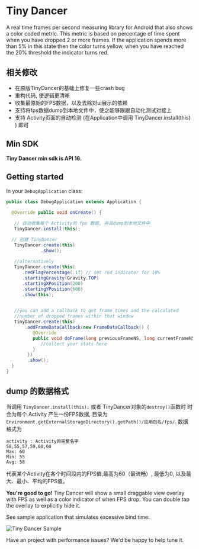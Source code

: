 # Tiny Dancer

A real time frames per second measuring library for Android that also shows a color coded metric.  This metric is based on percentage of time spent when you have dropped 2 or more frames.  If the application spends more than 5% in this state then the color turns yellow, when you have reached the 20% threshold the indicator turns red.  

## 相关修改

* 在原版TinyDancer的基础上修复一些crash bug
* 重构代码, 使逻辑更清晰
* 收集最原始的FPS数据，以及去除对ui展示的依赖
* 支持将fps数据dump到本地文件中，使之能够跟跟自动化测试对接上
* 支持 Activity页面的自动检测 (在Application中调用 TinyDancer.install(this) ) 即可

## Min SDK
**Tiny Dancer min sdk is API 16.**

## Getting started


In your `DebugApplication` class:

```java
public class DebugApplication extends Application {

  @Override public void onCreate() {

   // 自动收集每个 Activity的 fps 数据, 并且dump到本地文件中
   TinyDancer.install(this);

  // 创建 TinyDancer
   TinyDancer.create(this)
             .show();
             
   //alternatively
   TinyDancer.create(this)
      .redFlagPercentage(.1f) // set red indicator for 10%
      .startingGravity(Gravity.TOP)
      .startingXPosition(200)
      .startingYPosition(600)
      .show(this);
      

   //you can add a callback to get frame times and the calculated
   //number of dropped frames within that window
   TinyDancer.create(this)
       .addFrameDataCallback(new FrameDataCallback() {
          @Override
          public void doFrame(long previousFrameNS, long currentFrameNS, int droppedFrames) {
             //collect your stats here
          }
        })
        .show();
  }
}
```

## dump 的数据格式

当调用 `TinyDancer.install(this);` 或者 TinyDancer对象的`destroy()`函数时 时 会为每个 Activity 产生一份FPS数据,
目录为 `Environment.getExternalStorageDirectory().getPath()/应用包名/fps/`. 数据格式为

```
activity : Activity的完整名字
58,55,57,59,60,60
Max: 60
Min: 55
Avg: 58
```

代表某个Activity在各个时间段内的FPS值,最高为60（最流畅）, 最低为0, 以及最大、最小、平均的FPS值。

**You're good to go!** Tiny Dancer will show a small draggable view overlay with FPS as well as a color indicator of when FPS drop.  You can double tap the overlay to explicitly hide it.


See sample application that simulates excessive bind time:

![Tiny Dancer Sample](assets/tinydancer1.gif "Tiny Dancer Sample")

Have an project with performance issues? We'd be happy to help tune it.  
